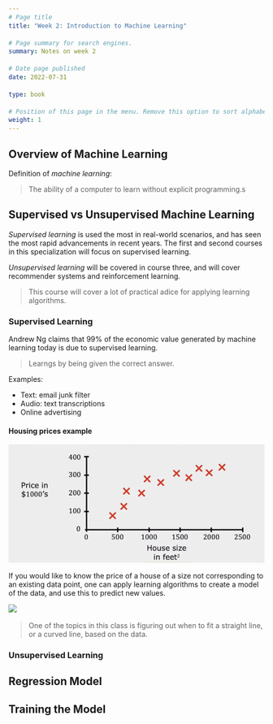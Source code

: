 ```yaml
---
# Page title
title: "Week 2: Introduction to Machine Learning"

# Page summary for search engines.
summary: Notes on week 2

# Date page published
date: 2022-07-31

type: book

# Position of this page in the menu. Remove this option to sort alphabetically.
weight: 1
---
```


## Overview of Machine Learning

Definition of *machine learning*: 

> The ability of a computer to learn without explicit programming.s

## Supervised vs Unsupervised Machine Learning

*Supervised learning* is used the most in real-world scenarios, and has seen the most rapid advancements in recent years. The first and second courses in this specialization will focus on supervised learning.

*Unsupervised learning* will be covered in course three, and will cover recommender systems and reinforcement learning.

> This course will cover a lot of practical adice for applying learning algorithms.

### Supervised Learning

Andrew Ng claims that 99% of the economic value generated by machine learning today is due to supervised learning.

> Learngs by being given the correct answer. 

Examples: 

- Text: email junk filter
- Audio: text transcriptions
- Online advertising

#### Housing prices example

![](house_prices.jpg)

If you would like to know the price of a house of a size not corresponding to an existing data point, one can apply learning algorithms to create a model of the data, and use this to predict new values. 

![](house_prices2.jpg)

> One of the topics in this class is figuring out when to fit a straight line, or a curved line, based on the data.

### Unsupervised Learning

## Regression Model

## Training the Model